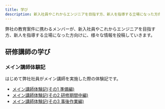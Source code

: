```yaml
---
title: 学び
description: 新入社員やこれからエンジニアを目指す方、新人を指導する立場になった方向けの情報
---
```


弊社の教育案件に携わるメンバーが、新入社員やこれからエンジニアを目指す方、新人を指導する立場になった方向けに、様々な情報を投稿していきます。

## 研修講師の学び

### メイン講師体験記

はじめて弊社社員がメイン講師を実施した際の体験記です。

- [メイン講師体験記(その1 準備編)](/learning/main-teacher-experience_01)
- [メイン講師体験記(その2 研修期間中編)](/learning/main-teacher-experience_02)
- [メイン講師体験記(その3 事後作業編)](/learning/main-teacher-experience_03)


